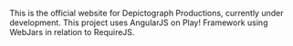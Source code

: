 This is the official website for Depictograph Productions, currently under development. This project uses AngularJS on Play! Framework using WebJars in relation to RequireJS. 
